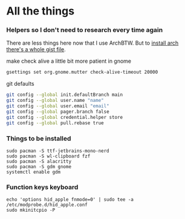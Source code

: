 # All the things

### Helpers so I don't need to research every time again

There are less things here now that I use ArchBTW. But to [install arch there's a whole gist file](https://gist.github.com/brunopagno/b395acb60f76df659480f0ef0dd5deb7).

make check alive a little bit more patient in gnome
```bash
gsettings set org.gnome.mutter check-alive-timeout 20000
```

git defaults
```bash
git config --global init.defaultBranch main
git config --global user.name "name"
git config --global user.email "email"
git config --global pager.branch false
git config --global credential.helper store
git config --global pull.rebase true
```

### Things to be installed

```
sudo pacman -S ttf-jetbrains-mono-nerd
sudo pacman -S wl-clipboard fzf
sudo pacman -S alacritty
sudo pacman -S gdm gnome
systemctl enable gdm
```

### Function keys keyboard

```
echo 'options hid_apple fnmode=0' | sudo tee -a /etc/modprobe.d/hid_apple.conf
sudo mkinitcpio -P
```
